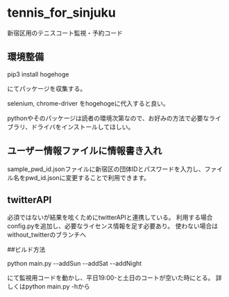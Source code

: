 # tennis_for_sinjuku
新宿区用のテニスコート監視・予約コード
## 環境整備
pip3 install hogehoge

にてパッケージを収集する。

selenium, chrome-driver をhogehogeに代入すると良い。

pythonやそのパッケージは読者の環境次第なので、お好みの方法で必要なライブラリ、ドライバをインストールしてほしい。

## ユーザー情報ファイルに情報書き入れ
sample_pwd_id.jsonファイルに新宿区の団体IDとパスワードを入力し、ファイル名をpwd_id.jsonに変更することで利用できます。


## twitterAPI
必須ではないが結果を呟くためにtwitterAPIと連携している。
利用する場合config.pyを追加し、必要なライセンス情報を足す必要あり。
使わない場合はwithout_twitterのブランチへ

##ビルド方法

python main.py --addSun --addSat --addNight

にて監視用コードを動かし、平日19:00-と土日のコートが空いた時にとる。
詳しくはpython main.py -hから
